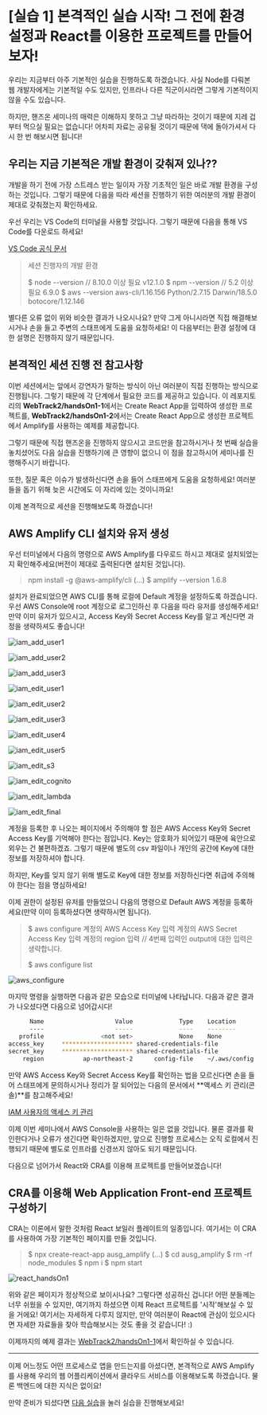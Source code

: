 # [실습 1] 본격적인 실습 시작! 그 전에 환경 설정과 React를 이용한 프로젝트를 만들어보자!

우리는 지금부터 아주 기본적인 실습을 진행하도록 하겠습니다. 사실 Node를 다뤄본 웹 개발자에게는 기본적일 수도 있지만, 인프라나 다른 직군이시라면 그렇게 기본적이지 않을 수도 있습니다.

하지만, 핸즈온 세미나의 매력은 이해하지 못하고 그냥 따라하는 것이기 때문에 지레 겁부터 먹으실 필요는 없습니다! 어차피 자료는 공유될 것이기 때문에 댁에 돌아가셔서 다시 한 번 해보시면 됩니다!

## 우리는 지금 기본적은 개발 환경이 갖춰져 있나??

개발을 하기 전에 가장 스트레스 받는 일이자 가장 기초적인 일은 바로 개발 환경을 구성하는 것입니다. 그렇기 때문에 다음을 따라 세션을 진행하기 위한 여러분의 개발 환경이 제대로 갖춰졌는지 확인하세요.

우선 우리는 VS Code의 터미널을 사용할 것입니다. 그렇기 때문에 다음을 통해 VS Code를 다운로드 하세요!

[VS Code 공식 문서](https://code.visualstudio.com/)

> 세션 진행자의 개발 환경
>
> $ node --version // 8.10.0 이상 필요
> v12.1.0
> $ npm --version // 5.2 이상 필요
> 6.9.0
> \$ aws --version
> aws-cli/1.16.156 Python/2.7.15 Darwin/18.5.0 botocore/1.12.146

별다른 오류 없이 위와 비슷한 결과가 나오시나요? 만약 그게 아니시라면 직접 해결해보시거나 손을 들고 주변의 스태프에게 도움을 요청하세요! 이 다음부터는 환경 설정에 대한 설명은 진행하지 않기 때문입니다.

## 본격적인 세션 진행 전 참고사항

이번 세션에서는 앞에서 강연자가 말하는 방식이 아닌 여러분이 직접 진행하는 방식으로 진행됩니다. 그렇기 때문에 각 단계에서 필요한 코드를 제공하고 있습니다. 이 레포지토리의 **WebTrack2/handsOn1-1**에서는 Create React App을 입력하여 생성한 프로젝트를, **WebTrack2/handsOn1-2**에서는 Create React App으로 생성한 프로젝트에서 Amplify를 사용하는 예제를 제공합니다.

그렇기 때문에 직접 핸즈온을 진행하지 않으시고 코드만을 참고하시거나 첫 번째 실습을 놓치셨어도 다음 실습을 진행하기에 큰 영향이 없으니 이 점을 참고하시어 세미나를 진행해주시기 바랍니다.

또한, 질문 혹은 이슈가 발생하신다면 손을 들어 스태프에게 도움을 요청하세요! 여러분들을 돕기 위해 늦은 시간에도 이 자리에 있는 것이니까요!

이제 본격적으로 세션을 진행해보도록 하겠습니다!

## AWS Amplify CLI 설치와 유저 생성

우선 터미널에서 다음의 명령으로 AWS Amplify를 다우로드 하시고 제대로 설치되었는지 확인해주세요(버전이 제대로 출력된다면 설치된 것입니다).

> npm install -g @aws-amplify/cli
> (...)
> \$ amplify --version
> 1.6.8

설치가 완료되었으면 AWS CLI를 통해 로컬에 Default 계정을 설정하도록 하겠습니다. 우선 AWS Console에 root 계정으로 로그인하신 후 다음을 따라 유저를 생성해주세요! 만약 이미 유저가 있으시고, Access Key와 Secret Access Key를 알고 계신다면 과정을 생략하셔도 좋습니다!

![iam_add_user1](/WebTrack2/handsOnContents/images/iam_add_user1.png)

![iam_add_user2](/WebTrack2/handsOnContents/images/iam_add_user2.png)

![iam_add_user3](/WebTrack2/handsOnContents/images/iam_add_user3.png)

![iam_edit_user1](/WebTrack2/handsOnContents/images/iam_edit_user1.png)

![iam_edit_user2](/WebTrack2/handsOnContents/images/iam_edit_user2.png)

![iam_edit_user3](/WebTrack2/handsOnContents/images/iam_edit_user3.png)

![iam_edit_user4](/WebTrack2/handsOnContents/images/iam_edit_user4.png)

![iam_edit_user5](/WebTrack2/handsOnContents/images/iam_edit_user5.png)

![iam_edit_s3](/WebTrack2/handsOnContents/images/iam_edit_user_s3.png)

![iam_edit_cognito](/WebTrack2/handsOnContents/images/iam_edit_user_cognito.png)

![iam_edit_lambda](/WebTrack2/handsOnContents/images/iam_edit_user_lambda.png)

![iam_edit_final](/WebTrack2/handsOnContents/images/iam_edit_user_final.png)

계정을 등록한 후 나오는 페이지에서 주의해야 할 점은 AWS Access Key와 Secret Access Key를 기억해야 한다는 점입니다. Key는 암호화가 되어있기 때문에 육안으로 외우는 건 불편하겠죠. 그렇기 때문에 별도의 csv 파일이나 개인의 공간에 Key에 대한 정보를 저장하셔야 합니다.

하지만, Key를 잊지 않기 위해 별도로 Key에 대한 정보를 저장하신다면 취급에 주의해야 한다는 점을 명심하세요!

이제 권한이 설정된 유저를 만들었으니 다음의 명령으로 Default AWS 계정을 등록하세요(만약 이미 등록하셨다면 생략하시면 됩니다).

> \$ aws configure
> 계정의 AWS Access Key 입력
> 계정의 AWS Secret Access Key 입력
> 계정의 region 입력
> // 4번째 입력인 output에 대한 입력은 생략합니다.
>
> \$ aws configure list

![aws_configure](/WebTrack2/handsOnContents/images/aws_configure.png)

마지막 명령을 실행하면 다음과 같은 모습으로 터미널에 나타납니다. 다음과 같은 결과가 나오셨다면 다음으로 넘어갑시다!

```sh
      Name                    Value             Type    Location
      ----                    -----             ----    --------
   profile                <not set>             None    None
access_key     ******************** shared-credentials-file
secret_key     ******************** shared-credentials-file
    region           ap-northeast-2      config-file    ~/.aws/config
```

만약 AWS Access Key와 Secret Access Key를 확인하는 법을 모르신다면 손을 들어 스태프에게 문의하시거나 정리가 잘 되어있는 다음의 문서에서 **액세스 키 관리(콘솔)**를 참고해주세요!

[IAM 사용자의 액세스 키 관리](https://docs.aws.amazon.com/ko_kr/IAM/latest/UserGuide/id_credentials_access-keys.html)

이제 이번 세미나에서 AWS Console을 사용하는 일은 없을 것입니다. 물론 결과를 확인한다거나 오류가 생긴다면 확인하겠지만, 앞으로 진행할 프로세스는 오직 로컬에서 진행되기 때문에 별도로 인프라를 신경쓰지 않아도 되기 때문입니다.

다음으로 넘어가서 React와 CRA를 이용해 프로젝트를 만들어보겠습니다!

## CRA를 이용해 Web Application Front-end 프로젝트 구성하기

CRA는 이론에서 말한 것처럼 React 보일러 플레이트의 일종입니다. 여기서는 이 CRA를 사용하여 가장 기본적인 페이지를 만들 것입니다.

> $ npx create-react-app ausg_amplify
> (...)
> $ cd ausg_amplify
> $ rm -rf node_modules
> $ npm i
> \$ npm start

![react_handsOn1](/WebTrack2/handsOnContents/images/react_handsOn1.png)

위와 같은 페이지가 정상적으로 보이시나요? 그렇다면 성공하신 겁니다! 어떤 분들께는 너무 쉬웠을 수 있지만, 여기까지 하셨으면 이제 React 프로젝트를 '시작'해보실 수 있을 거에요! 여기서는 자세하게 다루지 않지만, 만약 여러분이 React에 관심이 있으시다면 자세한 자료들을 찾아 학습해보시는 것도 좋을 것 같습니다! :)

이제까지의 예제 결과는 [WebTrack2/handsOn1-1](../../handsOn1-1)에서 확인하실 수 있습니다.

---

이제 어느정도 어떤 프로세스로 앱을 만드는지를 아셨다면, 본격적으로 AWS Amplify를 사용해 우리의 웹 어플리케이션에서 클라우드 서비스를 이용해보도록 하겠습니다. 물론 백엔드에 대한 지식은 없이요!

만약 준비가 되셨다면 [다음 실습](../handsOn2)을 눌러 실습을 진행해보세요!
